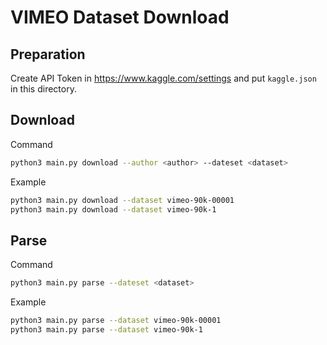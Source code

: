 # VIMEO Dataset Download

## Preparation

Create API Token in https://www.kaggle.com/settings and put `kaggle.json` in this directory.

## Download

Command
```bash
python3 main.py download --author <author> --dateset <dataset>
```

Example
```bash
python3 main.py download --dataset vimeo-90k-00001
python3 main.py download --dataset vimeo-90k-1
```

## Parse

Command
```bash
python3 main.py parse --dateset <dataset>
```

Example
```bash
python3 main.py parse --dataset vimeo-90k-00001
python3 main.py parse --dataset vimeo-90k-1
```
